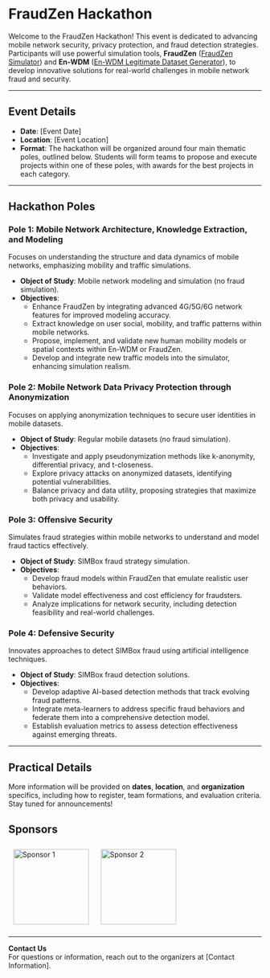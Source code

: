 <link rel="stylesheet" href="docs/style.css">


# FraudZen Hackathon

Welcome to the FraudZen Hackathon! This event is dedicated to advancing mobile network security, privacy protection, and fraud detection strategies. Participants will use powerful simulation tools, **FraudZen** ([FraudZen Simulator](https://gitlab.inria.fr/simbox-fraud-mitigation/fraudzen)) and **En-WDM** ([En-WDM Legitimate Dataset Generator](https://gitlab.inria.fr/simbox-fraud-mitigation/legitimate-mobile-datasets-generation/en-wdm)), to develop innovative solutions for real-world challenges in mobile network fraud and security.

---

## Event Details
- **Date**: [Event Date]
- **Location**: [Event Location]
- **Format**: The hackathon will be organized around four main thematic poles, outlined below. Students will form teams to propose and execute projects within one of these poles, with awards for the best projects in each category.

---

## Hackathon Poles

### Pole 1: Mobile Network Architecture, Knowledge Extraction, and Modeling
Focuses on understanding the structure and data dynamics of mobile networks, emphasizing mobility and traffic simulations.

- **Object of Study**: Mobile network modeling and simulation (no fraud simulation).
- **Objectives**:
    - Enhance FraudZen by integrating advanced 4G/5G/6G network features for improved modeling accuracy.
    - Extract knowledge on user social, mobility, and traffic patterns within mobile networks.
    - Propose, implement, and validate new human mobility models or spatial contexts within En-WDM or FraudZen.
    - Develop and integrate new traffic models into the simulator, enhancing simulation realism.

### Pole 2: Mobile Network Data Privacy Protection through Anonymization
Focuses on applying anonymization techniques to secure user identities in mobile datasets.

- **Object of Study**: Regular mobile datasets (no fraud simulation).
- **Objectives**:
    - Investigate and apply pseudonymization methods like k-anonymity, differential privacy, and t-closeness.
    - Explore privacy attacks on anonymized datasets, identifying potential vulnerabilities.
    - Balance privacy and data utility, proposing strategies that maximize both privacy and usability.

### Pole 3: Offensive Security
Simulates fraud strategies within mobile networks to understand and model fraud tactics effectively.

- **Object of Study**: SIMBox fraud strategy simulation.
- **Objectives**:
    - Develop fraud models within FraudZen that emulate realistic user behaviors.
    - Validate model effectiveness and cost efficiency for fraudsters.
    - Analyze implications for network security, including detection feasibility and real-world challenges.

### Pole 4: Defensive Security
Innovates approaches to detect SIMBox fraud using artificial intelligence techniques.

- **Object of Study**: SIMBox fraud detection solutions.
- **Objectives**:
    - Develop adaptive AI-based detection methods that track evolving fraud patterns.
    - Integrate meta-learners to address specific fraud behaviors and federate them into a comprehensive detection model.
    - Establish evaluation metrics to assess detection effectiveness against emerging threats.

---

## Practical Details
More information will be provided on **dates**, **location**, and **organization** specifics, including how to register, team formations, and evaluation criteria. Stay tuned for announcements!

## Sponsors

<p>
    <img src="docs/sponsor1-logo.png" alt="Sponsor 1" style="width:150px; margin:10px;">
    <img src="docs/sponsor2-logo.png" alt="Sponsor 2" style="width:150px; margin:10px;">
</p>

---

**Contact Us**  
For questions or information, reach out to the organizers at [Contact Information].
